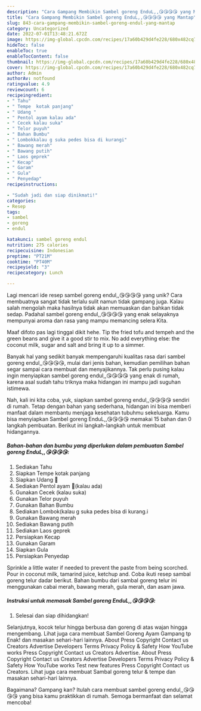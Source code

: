 ```yaml
---
description: "Cara Gampang Membikin Sambel goreng EnduL,,😘😘😘😘 yang Mantap"
title: "Cara Gampang Membikin Sambel goreng EnduL,,😘😘😘😘 yang Mantap"
slug: 843-cara-gampang-membikin-sambel-goreng-endul-yang-mantap
category: Uncategorized
date: 2022-07-01T13:48:21.672Z
image: https://img-global.cpcdn.com/recipes/17a60b429d4fe228/680x482cq70/sambel-goreng-endul-foto-resep-utama.jpg
hideToc: false
enableToc: true
enableTocContent: false
thumbnail: https://img-global.cpcdn.com/recipes/17a60b429d4fe228/680x482cq70/sambel-goreng-endul-foto-resep-utama.jpg
cover: https://img-global.cpcdn.com/recipes/17a60b429d4fe228/680x482cq70/sambel-goreng-endul-foto-resep-utama.jpg
author: Admin
authorAv: notfound
ratingvalue: 4.9
reviewcount: 6
recipeingredient:
- " Tahu"
- " Tempe  kotak panjang"
- " Udang "
- " Pentol ayam kalau ada"
- " Cecek kalau suka"
- " Telor puyuh"
- " Bahan Bumbu"
- " Lombokkalau g suka pedes bisa di kurangi"
- " Bawang merah"
- " Bawang putih"
- " Laos geprek"
- " Kecap"
- " Garam"
- " Gula"
- " Penyedap"
recipeinstructions:

- "Sudah jadi dan siap dinikmati!"
categories:
- Resep
tags:
- sambel
- goreng
- endul

katakunci: sambel goreng endul 
nutrition: 275 calories
recipecuisine: Indonesian
preptime: "PT21M"
cooktime: "PT40M"
recipeyield: "3"
recipecategory: Lunch

---
```





Lagi mencari ide resep sambel goreng endul,,😘😘😘😘 yang unik? Cara membuatnya sangat tidak terlalu sulit namun tidak gampang juga. Kalau salah mengolah maka hasilnya tidak akan memuaskan dan bahkan tidak sedap. Padahal sambel goreng endul,,😘😘😘😘 yang enak selayaknya mempunyai aroma dan rasa yang mampu memancing selera Kita.





Maaf difoto pas lagi tinggal dikit hehe. Tip the fried tofu and tempeh and the green beans and give it a good stir to mix. No add everything else: the coconut milk, sugar and salt and bring it up to a simmer.

Banyak hal yang sedikit banyak mempengaruhi kualitas rasa dari sambel goreng endul,,😘😘😘😘, mulai dari jenis bahan, kemudian pemilihan bahan segar sampai cara membuat dan menyajikannya. Tak perlu pusing kalau ingin menyiapkan sambel goreng endul,,😘😘😘😘 yang enak di rumah, karena asal sudah tahu triknya maka hidangan ini mampu jadi suguhan istimewa.






Nah, kali ini kita coba, yuk, siapkan sambel goreng endul,,😘😘😘😘 sendiri di rumah. Tetap dengan bahan yang sederhana, hidangan ini bisa memberi manfaat dalam membantu menjaga kesehatan tubuhmu sekeluarga. Kamu bisa menyiapkan Sambel goreng EnduL,,😘😘😘😘 memakai 15 bahan dan 0 langkah pembuatan. Berikut ini langkah-langkah untuk membuat hidangannya.

<!--inarticleads1-->

##### Bahan-bahan dan bumbu yang diperlukan dalam pembuatan Sambel goreng EnduL,,😘😘😘😘:

1. Sediakan  Tahu
1. Siapkan  Tempe  kotak panjang
1. Siapkan  Udang 🍤
1. Sediakan  Pentol ayam 🐔(kalau ada)
1. Gunakan  Cecek (kalau suka)
1. Gunakan  Telor puyuh
1. Gunakan  Bahan Bumbu
1. Sediakan  Lombok(kalau g suka pedes bisa di kurang.i
1. Gunakan  Bawang merah
1. Sediakan  Bawang putih
1. Sediakan  Laos geprek
1. Persiapkan  Kecap
1. Gunakan  Garam
1. Siapkan  Gula
1. Persiapkan  Penyedap


Sprinkle a little water if needed to prevent the paste from being scorched. Pour in coconut milk, tamarind juice, ketchup and. Coba ikuti resep sambal goreng telur dadar berikut. Bahan bumbu dari sambal goreng telur ini menggunakan cabai merah, bawang merah, gula merah, dan asam jawa. 

<!--inarticleads2-->

##### Instruksi untuk memasak Sambel goreng EnduL,,😘😘😘😘:


1. Selesai dan siap dihidangkan!

Selanjutnya, kocok telur hingga berbusa dan goreng di atas wajan hingga mengembang. Lihat juga cara membuat Sambel Goreng Ayam Gampang tp Enak! dan masakan sehari-hari lainnya. About Press Copyright Contact us Creators Advertise Developers Terms Privacy Policy &amp; Safety How YouTube works Press Copyright Contact us Creators Advertise. About Press Copyright Contact us Creators Advertise Developers Terms Privacy Policy &amp; Safety How YouTube works Test new features Press Copyright Contact us Creators. Lihat juga cara membuat Sambal goreng telur &amp; tempe dan masakan sehari-hari lainnya. 

Bagaimana? Gampang kan? Itulah cara membuat sambel goreng endul,,😘😘😘😘 yang bisa kamu praktikkan di rumah. Semoga bermanfaat dan selamat mencoba!
